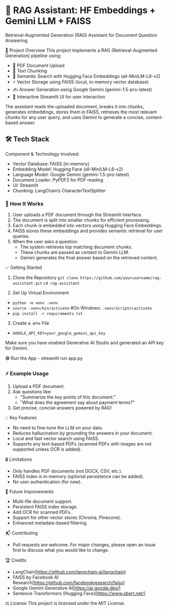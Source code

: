 # 🧠 RAG Assistant: HF Embeddings + Gemini LLM + FAISS
Retrieval-Augmented Generation (RAG) Assistant for Document Question Answering

🚀 Project Overview
This project implements a RAG (Retrieval-Augmented Generation) pipeline using:

- 📄 PDF Document Upload
- 🧩 Text Chunking
- 🧠 Semantic Search with Hugging Face Embeddings (all-MiniLM-L6-v2)
- ⚡ Vector Storage using FAISS (local, in-memory vector database)
- ✍️ Answer Generation using Google Gemini (gemini-1.5-pro-latest)
- 🎯 Interactive Streamlit UI for user interaction

The assistant reads the uploaded document, breaks it into chunks, generates embeddings, stores them in FAISS, retrieves the most relevant chunks for any user query, and uses Gemini to generate a concise, context-based answer.

## 🛠️ Tech Stack

Component & Technology Involved:

- Vector Database: FAISS (in-memory)
- Embedding Model: Hugging Face (all-MiniLM-L6-v2)
- Language Model: Google Gemini (gemini-1.5-pro-latest)
- Document Loader: PyPDF2 for PDF reading
- UI: Streamlit
- Chunking: LangChain’s CharacterTextSplitter

### 📂 How It Works
1. User uploads a PDF document through the Streamlit interface.
2. The document is split into smaller chunks for efficient processing.
3. Each chunk is embedded into vectors using Hugging Face Embeddings.
4. FAISS stores these embeddings and provides semantic retrieval for user queries.
5. When the user asks a question:
    - The system retrieves top matching document chunks.
    - These chunks are passed as context to Gemini LLM.
    - Gemini generates the final answer based on the retrieved content.

✅ Getting Started
1. Clone the Repository
``git clone https://github.com/yourusername/rag-assistant.git``
``cd rag-assistant``

2. Set Up Virtual Environment
- ``python -m venv .venv``
- ``source .venv/bin/activate``  #On Windows: ``.venv\Scripts\activate``
- ``pip install -r requirements.txt``

3. Create a .env File
- ``GOOGLE_API_KEY=your_google_gemini_api_key``

Make sure you have enabled Generative AI Studio and generated an API key for Gemini.

🟢 Run the App - streamlit run app.py

### ⚡ Example Usage
1. Upload a PDF document.
2. Ask questions like:
    - "Summarize the key points of this document."
    - "What does the agreement say about payment terms?"
3. Get precise, concise answers powered by RAG!

💡 Key Features
- No need to fine-tune the LLM on your data.
- Reduces hallucination by grounding the answers in your document.
- Local and fast vector search using FAISS.
- Supports any text-based PDFs (scanned PDFs with images are not supported unless OCR is added).

🔒 Limitations
- Only handles PDF documents (not DOCX, CSV, etc.).
- FAISS index is in-memory (optional persistence can be added).
- No user authentication (for now).

📌 Future Improvements
- Multi-file document support.
- Persistent FAISS index storage.
- Add OCR for scanned PDFs.
- Support for other vector stores (Chroma, Pinecone).
- Enhanced metadata-based filtering.

📬 Contributing
- Pull requests are welcome. For major changes, please open an issue first to discuss what you would like to change.

🏆 Credits
- LangChain[https://github.com/langchain-ai/langchain]
- FAISS by Facebook AI Research[https://github.com/facebookresearch/faiss]
- Google Gemini Generative AI[https://ai.google.dev/]
- Sentence Transformers (Hugging Face)[https://www.sbert.net/]

⚖️ License
This project is licensed under the MIT License.
